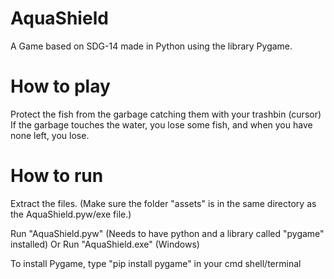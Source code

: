 # AquaShield
A Game based on SDG-14 made in Python using the library Pygame.


# How to play

Protect the fish from the garbage catching them with your trashbin (cursor)
If the garbage touches the water, you lose some fish, and when you have none left, you lose.

# How to run

Extract the files. (Make sure the folder "assets" is in the same directory as the AquaShield.pyw/exe file.)

Run "AquaShield.pyw" (Needs to have python and a library called "pygame" installed)
            Or
Run "AquaShield.exe" (Windows)

To install Pygame, type "pip install pygame" in your cmd shell/terminal



